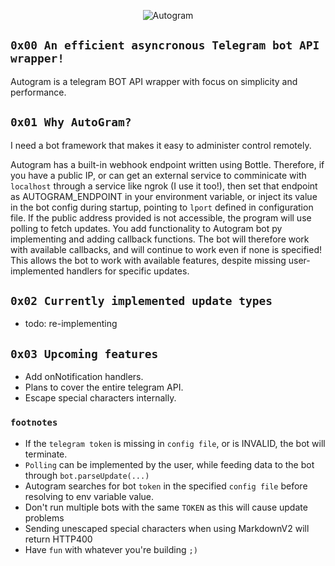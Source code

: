 <p style="text-align: center;">
    <img src="https://raw.githubusercontent.com/sp3rtah/autogram/main/autogram.png" align="middle" alt="Autogram">
<p>

## `0x00 An efficient asyncronous Telegram bot API wrapper!`
Autogram is a telegram BOT API wrapper with focus on simplicity and performance.

## `0x01 Why AutoGram?`
I need a bot framework that makes it easy to administer control remotely.

Autogram has a built-in webhook endpoint written using Bottle. Therefore, if you have a public IP, or can get an external service to comminicate with `localhost` through a service like ngrok (I use it too!), then set that endpoint as AUTOGRAM_ENDPOINT in your environment variable, or inject its value in the bot config during startup, pointing to `lport` defined in configuration file. If the public address provided is not accessible, the program will use polling to fetch updates.
You add functionality to Autogram bot py implementing and adding callback functions. The bot will therefore work with available callbacks, and will continue to work even if none is specified! This allows the bot to work with available features, despite missing user-implemented handlers for specific updates.

## `0x02 Currently implemented update types`
- todo: re-implementing

## `0x03 Upcoming features`
- Add onNotification handlers.
- Plans to cover the entire telegram API.
- Escape special characters internally.

### `footnotes`
- If the `telegram token` is missing in `config file`, or is INVALID, the bot will terminate.
- `Polling` can be implemented by the user, while feeding data to the bot through `bot.parseUpdate(...)`
- Autogram searches for bot `token` in the specified `config file` before resolving to env variable value.
- Don't run multiple bots with the same `TOKEN` as this will cause update problems
- Sending unescaped special characters when using MarkdownV2 will return HTTP400
- Have `fun` with whatever you're building `;)`

